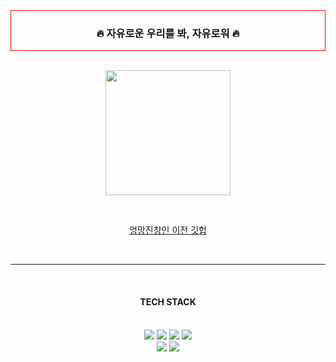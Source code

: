 <div style="border: 1px solid red;" align=center><h3>🔥 자유로운 우리를 봐, 자유로워 🔥</h3></div>

<br/>

<div align=center>

 <img 
        src="https://pbs.twimg.com/media/FnxRG0qaIAESqoI.jpg"
        width="200" style="height : auto; margin-left : 10px; margin-right : 10px;"/>   

<br/>

<a href="https://github.com/gimwise">엉망진창인 이전 깃헙</a>

<br/>

<hr/><br/>

<h4>TECH STACK</h4> <br/>

<img src="https://img.shields.io/badge/JavaScript-F7DF1E?style=flat&logo=JavaScript&logoColor=white"/>
<img src="https://img.shields.io/badge/HTML-E34F26?style=flat&logo=HTML5&logoColor=white"/>
<img src="https://img.shields.io/badge/CSS-1572B6?style=flat&logo=CSS3&logoColor=white"/>
<img src="https://img.shields.io/badge/Python-3776AB?style=flat&logo=Python&logoColor=white"/>

<br/>

<img src="https://img.shields.io/badge/Django-092E20?style=flat&logo=Django&logoColor=white"/>
<img src="https://img.shields.io/badge/MySQL-4479a1?style=flat&logo=MySQL&logoColor=white"/>


</div>

